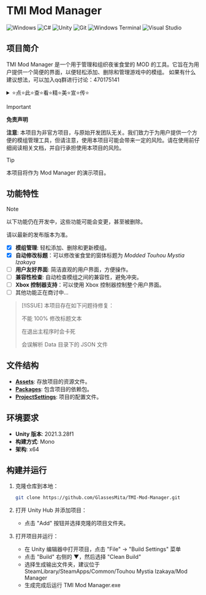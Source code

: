 # TMI Mod Manager

![Windows](https://img.shields.io/badge/Windows-0078D6?style=for-the-badge&logo=windows&logoColor=white)
![C#](https://img.shields.io/badge/C%23-239120?style=for-the-badge&logo=c-sharp&logoColor=white)
![Unity](https://img.shields.io/badge/Unity-100000?style=for-the-badge&logo=unity&logoColor=white)
![Git](https://img.shields.io/badge/GIT-E44C30?style=for-the-badge&logo=git&logoColor=white)
![Windows Terminal](https://img.shields.io/badge/windows%20terminal-4D4D4D?style=for-the-badge&logo=windows%20terminal&logoColor=white)
![Visual Studio](https://img.shields.io/badge/Visual_Studio-5C2D91?style=for-the-badge&logo=visual%20studio&logoColor=white)

## 项目简介

TMI Mod Manager 是一个用于管理和组织夜雀食堂的 MOD 的工具。它旨在为用户提供一个简便的界面，以便轻松添加、删除和管理游戏中的模组。
如果有什么建议想法，可以加入qq群进行讨论：470175141

<details>
<summary>⭐点⭐此⭐查⭐看⭐精⭐美⭐宣⭐传⭐</summary>

！隆重介绍！目前已知唯一的雀食mod交流聚集地  
[470175141](https://qm.qq.com/q/ZjHPtumekw) [470175141](https://qm.qq.com/q/ZjHPtumekw) [470175141](https://qm.qq.com/q/ZjHPtumekw)（重要的事情说三遍）  
不管你是程序、美工、乐师、策划（这个需要吗？），亦或是想进来学习交流，又或者是想一睹雀食mod的风采的普通玩家，都可以加入这个群聊！

![化学实验室](https://raw.githubusercontent.com/GlassesMita/TMI-Mod-Manager/main/Assets/Images/%E5%8C%96%E5%AD%A6%E5%AE%9E%E9%AA%8C%E5%AE%A4.jpg)

</details>


> [!IMPORTANT]
> **免责声明**
> 
> **注意**: 本项目为非官方项目，与原始开发团队无关。我们致力于为用户提供一个方便的模组管理工具，但请注意，使用本项目可能会带来一定的风险。请在使用前仔细阅读相关文档，并自行承担使用本项目的风险。

> [!TIP]
> 本项目将作为 Mod Manager 的演示项目。

## 功能特性

> [!NOTE]
> 以下功能仍在开发中，这些功能可能会变更，甚至被删除。
>
> 请以最新的发布版本为准。

- [x] **模组管理**: 轻松添加、删除和更新模组。
- [x] **自动修改标题**：可以修改雀食堂的窗体标题为 *Modded Touhou Mystia Izakaya*
- [ ] **用户友好界面**: 简洁直观的用户界面，方便操作。
- [ ] **兼容性检查**: 自动检查模组之间的兼容性，避免冲突。
- [ ] **Xbox 控制器支持**：可以使用 Xbox 控制器控制整个用户界面。
- [ ] 其他功能正在商讨中...

> [!ISSUE]
> 本项目存在如下问题待修复：
>
> 不能 100% 修改标题文本
>
> 在退出主程序时会卡死
>
> 会误解析 Data 目录下的 JSON 文件

## 文件结构

- [**Assets**](Assets): 存放项目的资源文件。
- [**Packages**](Packages): 包含项目的依赖包。
- [**ProjectSettings**](ProjectSettings): 项目的配置文件。

## 环境要求

- **Unity 版本**: 2021.3.28f1
- **构建方式**: Mono
- **架构**: x64

## 构建并运行

1. 克隆仓库到本地：

    ```bash
    git clone https://github.com/GlassesMita/TMI-Mod-Manager.git
    ```

2. 打开 Unity Hub 并添加项目：
    - 点击 "Add" 按钮并选择克隆的项目文件夹。
3. 打开项目并运行：
    - 在 Unity 编辑器中打开项目，点击 "File" → "Build Settings" 菜单
    - 点击 "Build" 右侧的 ▼，然后选择 "Clean Build"
    - 选择生成输出文件夹，建议位于 SteamLibrary/SteamApps/Common/Touhou Mystia Izakaya/Mod Manager
    - 生成完成后运行 TMI Mod Manager.exe
